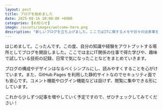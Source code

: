 ```yaml
---
layout: post
title: ブログを始めました
date: 2025-08-16 10:00:00 +0900
categories: [お知らせ]
image: /assets/images/welcome-hero.png
description: "新しいブログを立ち上げました。ここではITに関するメモや日々の出来事を発信していきます。"
---
```


はじめまして。こったんです。この度、自分の知識や経験をアウトプットする場所としてブログを開設しました。ここでは主にIT関係の仕事で得た学びや、趣味で試している技術の記録、日常で気になったことなどをまとめていきます。

ブログの構成やデザインはなるべくシンプルにし、読みやすくすることを心がけています。また、GitHub Pages を利用した静的サイトなのでセキュリティ面でも安心です。コメント機能やログイン機能などは設けず、閲覧に集中できる形にしています。

これから少しずつ記事を増やしていく予定ですので、ぜひチェックしてみてください！